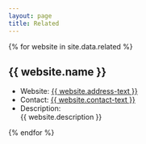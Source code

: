 ```yaml
---
layout: page
title: Related
---
```


{% for website in site.data.related %}

  <h2>{{ website.name }}</h2>

  <ul>
    <li>Website: <a href="{{ website.address }}">{{ website.address-text }}</a></li>
    <li>Contact: <a href="{{ website.contact }}">{{ website.contact-text }}</a></li>
    <li>Description:<br><div class="message">{{ website.description }}</div></li>
  </ul>

{% endfor %}
